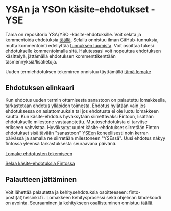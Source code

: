# YSAn ja YSOn käsite-ehdotukset - YSE

Tämä on repositorio YSA/YSO -käsite-ehdotuksille. Voit selata ja kommentoida ehdotuksia [täällä](https://github.com/Finto-ehdotus/YSE/issues). Selailu onnistuu ilman GitHub-tunnuksia, mutta kommentointi edellyttää [tunnuksen luomista](https://github.com/join). Voit osoittaa tukesi ehdotukselle kommentoimalla sitä. Halutessasi voit nopeuttaa ehdotuksen käsittelyä, jättämällä ehdotuksen kommenttikenttään täsmennyksiä/lisätietoja. 

Uuden termiehdotuksen tekeminen onnistuu täyttämällä [tämä lomake](http://ehdotus.finto.fi/#/new)

## Ehdotuksen elinkaari

Kun ehdotus uuden termin ottamisesta sanastoon on palautettu lomakkeella, tarkastetaan ehdotus ylläpidon toimesta. Ehdotus hylätään vain jos ehdotuksessa on asiattomuuksia tai jos ehdotusta ei ole luotu lomakkeen kautta. Kun käsite-ehdotus hyväksytään siirrettäväksi Fintoon, lisätään ehdotukselle milestone vastaanotettu. Muutosehdotuksia ei tarvitse erikseen vahvistaa. Hyväksytyt uudet käsite-ehdotukset siirretään Finton ehdotukset sisältävään "sanastoon" [YSEen](http://finto.fi/yse/fi/) koneellisesti noin kerran päivässä ja samalla ne siirretään milestoneen "YSEssä". Uusi ehdotus näkyy fintossa yleensä tarkastuksesta seuraavana päivänä.

[Lomake ehdotusten tekemiseen](http://ehdotus.finto.fi/)

[Selaa käsite-ehdotuksia Fintossa](http://finto.fi/yse/fi/)

## Palautteen jättäminen

Voit lähettää palautetta ja kehitysehdotuksia osoitteeseen: finto-posti(ät)helsinki.fi .
Lomakkeen kehitysprosessi sekä ohjelman lähdekoodi on avointa. Seuraaminen ja kehitykseen osallistuminen onnistuu [täällä](https://github.com/NatLibFi/Finto-suggestio/issues).
